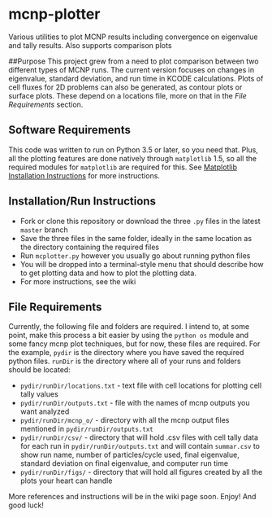 # mcnp-plotter
Various utilities to plot MCNP results including convergence on eigenvalue and tally results. Also supports comparison plots

##Purpose
This project grew from a need to plot comparison between two different types of MCNP runs. The current version focuses on changes in eigenvalue, standard deviation, and run time in KCODE calculations. Plots of cell fluxes for 2D problems can also be generated, as contour plots or surface plots. These depend on a locations file, more on that in the *File Requirements* section.

## Software Requirements
This code was written to run on Python 3.5 or later, so you need that. Plus, all the plotting features are done natively through `matplotlib` 1.5, so all the required modules for `matplotlib` are required for this. See [Matplotlib Installation Instructions](http://matplotlib.org/users/installing.html) for more instructions.

## Installation/Run Instructions
- Fork or clone this repository or download the three `.py` files in the latest `master` branch
- Save the three files in the same folder, ideally in the same location as the directory containing the required files
- Run `mcplotter.py` however you usually go about running python files
- You will be dropped into a terminal-style menu that should describe how to get plotting data and how to plot the plotting data. 
- For more instructions, see the wiki

## File Requirements
Currently, the following file and folders are required. I intend to, at some point, make this process a bit easier by using the `python os` module and some fancy mcnp plot techniques, but for now, these files are required. 
For the example, `pydir` is the directory where you have saved the required python files. `runDir` is the directory where all of your runs and folders should be located:

- `pydir/runDir/locations.txt` - text file with cell locations for plotting cell tally values
- `pydir/runDir/outputs.txt` - file with the names of mcnp outputs you want analyzed
- `pydir/runDir/mcnp_o/` - directory with all the mcnp output files mentioned in `pydir/runDir/outputs.txt`
- `pydir/runDir/csv/` - directory that will hold .csv files with cell tally data for each run in `pydir/runDir/outputs.txt` and will contain `summar.csv` to show run name, number of particles/cycle used, final eigenvalue, standard deviation on final eigenvalue, and computer run time
- `pydir/runDir/figs/` - directory that will hold all figures created by all the plots your heart can handle

More references and instructions will be in the wiki page soon. Enjoy! And good luck!
